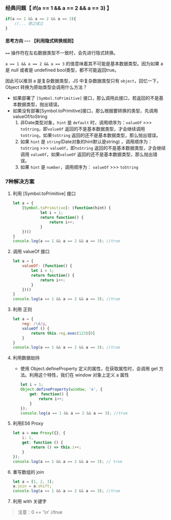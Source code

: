 ### 经典问题【 if(a == 1 && a == 2 && a == 3) 】

```js
if(a == 1 && a == 2 && a == 3){
    //... 使之成立    
}
```

#### 思考方向 --- 【**利用隐式转换规则**】

`==` 操作符在左右数据类型不一致时，会先进行隐式转换。

`a == 1 && a == 2 && a == 3` 的值意味着其不可能是基本数据类型。因为如果 a 是 null 或者是 undefined bool类型，都不可能返回true。

因此可以推测 a 是复杂数据类型，JS 中复杂数据类型只有 `object`，回忆一下，Object 转换为原始类型会调用什么方法？

- 如果部署了 `[Symbol.toPrimitive]` 接口，那么调用此接口，若返回的不是基本数据类型，抛出错误。
- 如果没有部署[Symbol.toPrimitive]接口，那么根据要转换的类型，先调用valueOf/toString
  1. 非Date类型对象，`hint` 是 `default` 时，调用顺序为：`valueOf` >>> `toString`，即`valueOf` 返回的不是基本数据类型，才会继续调用 `toString`，如果`toString` 返回的还不是基本数据类型，那么抛出错误。
  2. 如果 `hint` 是 `string`(Date对象的hint默认是string) ，调用顺序为：`toString` >>> `valueOf`，即`toString` 返回的不是基本数据类型，才会继续调用 `valueOf`，如果`valueOf` 返回的还不是基本数据类型，那么抛出错误。
  3. 如果 `hint` 是 `number`，调用顺序为： `valueOf` >>> `toString`



### 7种解决方案

1. 利用 [Symbol.toPrimitive] 接口

   ```js
   let a = {
       [Symbol.toPrimitive]: (function(hint) {
               let i = 1;
               return function() {
                   return i++;
               }
       })()
   }
   console.log(a == 1 && a == 2 && a == 3); //true
   ```

2. 调用 valueOf 接口

   ```js
   let a = {
       valueOf: (function() {
           let i = 1;
           return function() {
               return i++;
           }
       })()
   }
   console.log(a == 1 && a == 2 && a == 3); //true
   ```

3. 利用 正则

   ```js
   let a = {
       reg: /\d/g,
       valueOf () {
           return this.reg.exec(123)[0]
       }
   }
   console.log(a == 1 && a == 2 && a == 3); //true
   ```

4. 利用数据劫持

   - 使用 Object.defineProperty 定义的属性，在获取属性时，会调用 get 方法。利用这个特性，我们在 window 对象上定义 a 属性

     ```js
     let i = 1;
     Object.defineProperty(window, 'a', {
         get: function() {
             return i++;
         }
     });
     console.log(a == 1 && a == 2 && a == 3); //true
     ```

5. 利用ES6 Proxy

   ```js
   let a = new Proxy({}, {
       i: 1,
       get: function () {
           return () => this.i++;
       }
   });
   console.log(a == 1 && a == 2 && a == 3); // true
   ```

6. 重写数组的 join

   ```js
   let a = [1, 2, 3];
   a.join = a.shift;
   console.log(a == 1 && a == 2 && a == 3); //true
   ```

7. 利用 with 关键字

> 注意：0 == '\n' //true